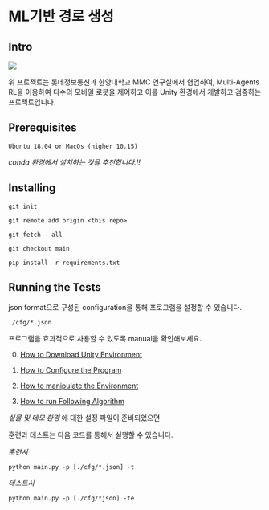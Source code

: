# ML기반 경로 생성

## Intro

![](./docs/Intro.gif)

위 프로젝트는  롯데정보통신과 한양대학교 MMC 연구실에서 협업하여, Multi-Agents RL을 이용하여  다수의 모바일 로봇을 제어하고 이를  Unity 환경에서 개발하고 검증하는 프로젝트입니다.

## Prerequisites

    Ubuntu 18.04 or MacOs (higher 10.15)

_conda 환경에서 설치하는 것을 추천합니다.!!_

## Installing
    git init

    git remote add origin <this repo>

    git fetch --all

    git checkout main

    pip install -r requirements.txt

## Running the Tests

json format으로 구성된 configuration을 통해 프로그램을 설정할 수 있습니다.

    ./cfg/*.json

프로그램을 효과적으로 사용할 수 있도록 manual을 확인해보세요.

0. [How to Download Unity Environment][downloadLink]

1. [How to Configure the Program][configureLink]

2. [How to manipulate the Environment][manipulateLink]

3. [How to run Following Algorithm][followingLink]

[downloadLink]:[./docs/00_download.md]
[followingLink]:[./docs/03_following.md]
[manipulateLink]:[./docs/02_manipulatorEnv.md]
[configureLink]:[./docs/01_configuration.md]

_실물 및 데모 환경_ 에 대한 설정 파일이 준비되었으면

훈련과 테스트는 다음 코드를 통해서 실행할 수 있습니다.

_훈련시_

    python main.py -p [./cfg/*.json] -t

_테스트시_

    python main.py -p [./cfg/*json] -te
